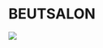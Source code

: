 # BEUTSALON

<div>
  <img 
    src="https://github.com/wanderleygoncalves/originsix--beautsalon/blob/main/Landing%20page.png"
   >
</di>
